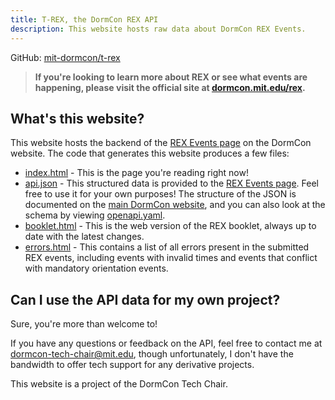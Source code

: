 ```yaml
---
title: T-REX, the DormCon REX API
description: This website hosts raw data about DormCon REX Events.
---
```


GitHub: [mit-dormcon/t-rex][repo]

> **If you're looking to learn more about REX or see what events are happening,
> please visit the official site at
> [dormcon.mit.edu/rex](https://dormcon.mit.edu/rex).**

## What's this website?

This website hosts the backend of the [REX Events page][events] on the DormCon
website. The code that generates this website produces a few files:

- [index.html](./index.html) - This is the page you're reading right now!
- [api.json](./api.json) - This structured data is provided to the [REX Events
  page][events]. Feel free to use it for your own purposes! The structure of the
  JSON is documented on the
  [main DormCon website](https://dormcon.mit.edu/rex/api), and you can also look
  at the schema by viewing [openapi.yaml](./openapi.yaml).
- [booklet.html](./booklet.html) - This is the web version of the REX booklet,
  always up to date with the latest changes.
- [errors.html](./errors.html) - This contains a list of all errors present in
  the submitted REX events, including events with invalid times and events that
  conflict with mandatory orientation events.

## Can I use the API data for my own project?

Sure, you're more than welcome to!

If you have any questions or feedback on the API, feel free to contact me at
<dormcon-tech-chair@mit.edu>, though unfortunately, I don't have the bandwidth
to offer tech support for any derivative projects.

This website is a project of the DormCon Tech Chair.

[repo]: https://github.com/mit-dormcon/t-rex
[events]: https://dormcon.mit.edu/rex/events
